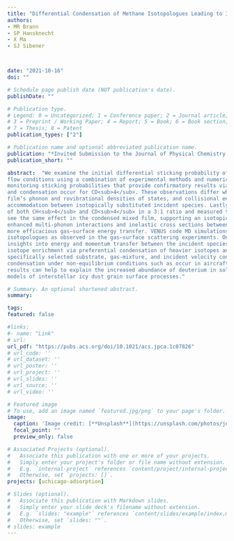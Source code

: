 ```yaml
---
title: "Differential Condensation of Methane Isotopologues Leading to Isotopic Enrichment under Non-equilibrium Gas–Surface Collision Conditions"
authors:
- MR Brann 
- SP Hansknecht
- X Ma
- SJ Sibener



date: "2021-10-16"
doi: ""

# Schedule page publish date (NOT publication's date).
publishDate: ""

# Publication type.
# Legend: 0 = Uncategorized; 1 = Conference paper; 2 = Journal article;
# 3 = Preprint / Working Paper; 4 = Report; 5 = Book; 6 = Book section;
# 7 = Thesis; 8 = Patent
publication_types: ["2"]

# Publication name and optional abbreviated publication name.
publication: "*Invited Submission to the Journal of Physical Chemistry A*"
publication_short: ""

abstract:  "We examine the initial differential sticking probability of CH<sub>4</sub> and CD<sub>4</sub> on CH<sub>4</sub> and CD<sub>4</sub> ices under nonequilibrium
flow conditions using a combination of experimental methods and numerical simulations. The experimental methods include timeresolved in situ reflection−absorption infrared spectroscopy (RAIRS) for monitoring on-surface gaseous condensation and complementary King and Wells mass spectrometry techniques for
monitoring sticking probabilities that provide confirmatory results via a second independent measurement method. Seeded supersonic beams are employed so that the entrained CH<sub>4</sub> and CD<sub>4</sub> have the same incident velocity but different kinetic energies and momenta. We found that as the incident velocity of CH<sub>4</sub> and CD<sub>4</sub> increases, the sticking probabilities for both molecules on a CH<sub>4</sub> condensed film decrease systematically, but that preferential sticking
and condensation occur for CD<sub>4</sub>. These observations differ when condensed CD<sub>4</sub> is used as the target interface, indicating that the
film’s phonon and rovibrational densities of states, and collisional energy transfer cross sections, have a role in differential energy
accommodation between isotopically substituted incident species. Lastly, we employed a mixed incident supersonic beam composed
of both CH<sub>4</sub> and CD<sub>4</sub> in a 3:1 ratio and measured the condensate composition as well as the sticking probability. When doing so, we
see the same effect in the condensed mixed film, supporting an isotopic enrichment of the heavier isotope. We propose that
enhanced multi-phonon interactions and inelastic cross sections between the incident CD<sub>4</sub> projectile and the CH<sub>4</sub> film allow for
more efficacious gas−surface energy transfer. VENUS code MD simulations show the same sticking probability differences between
isotopologues as observed in the gas−surface scattering experiments. Ongoing analyses of these trajectories will provide additional
insights into energy and momentum transfer between the incident species and the interface. These results offer a new route for
isotope enrichment via preferential condensation of heavier isotopes and isotopologues during gas−surface collisions under
specifically selected substrate, gas-mixture, and incident velocity conditions. They also yield valuable insights into gaseous
condensation under non-equilibrium conditions such as occur in aircraft flight in low-temperature environments. Moreover, these
results can help to explain the increased abundance of deuterium in solar system planets and can be incorporated into astrophysical
models of interstellar icy dust grain surface processes."

# Summary. An optional shortened abstract.
summary:

tags:
featured: false

#links:
#- name: "Link"
# url: 
url_pdf: "https://pubs.acs.org/doi/10.1021/acs.jpca.1c07826"
# url_code: ''
# url_dataset: ''
# url_poster: ''
# url_project: ''
# url_slides: ''
# url_source: ''
# url_video: ''

# Featured image
# To use, add an image named `featured.jpg/png` to your page's folder. 
image:
  caption: 'Image credit: [**Unsplash**](https://unsplash.com/photos/jdD8gXaTZsc)'
  focal_point: ""
  preview_only: false

# Associated Projects (optional).
#   Associate this publication with one or more of your projects.
#   Simply enter your project's folder or file name without extension.
#   E.g. `internal-project` references `content/project/internal-project/index.md`.
#   Otherwise, set `projects: []`.
projects: [uchicago-adsorption]

# Slides (optional).
#   Associate this publication with Markdown slides.
#   Simply enter your slide deck's filename without extension.
#   E.g. `slides: "example"` references `content/slides/example/index.md`.
#   Otherwise, set `slides: ""`.
# slides: example
---
```




